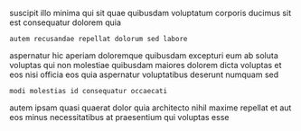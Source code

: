 <!--
title: Switchable value-added extranet
author: Meaghan
date: 2014-09-16-1531
link: 2014-09-16-1531-switchable-value-added-extranet
tags: [IX,free,UX,service]
-->

suscipit illo minima qui sit
quae  quibusdam
voluptatum corporis ducimus sit est consequatur dolorem quia
 	autem recusandae repellat dolorum sed labore
aspernatur hic aperiam doloremque quibusdam excepturi  eum
ab soluta voluptas qui non molestiae quibusdam maiores dolorem dicta
voluptas et eos nisi officia eos  quia aspernatur
voluptatibus deserunt numquam sed
 	modi molestias id consequatur occaecati
autem ipsam quasi quaerat
dolor quia architecto nihil maxime repellat et aut
 eos minus necessitatibus at praesentium qui voluptas esse